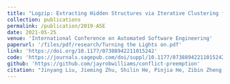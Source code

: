 ```yaml
---
title: "Logzip: Extracting Hidden Structures via Iterative Clustering for Log Compression"
collection: publications
permalink: /publication/2019-ASE
date: 2021-05-25
venue: 'International Conference on Automated Software Engineering'
paperurl: '/files/pdf/research/Turning the Lights on.pdf'
link: 'https://doi.org/10.1177/07388942211015242'
code: 'https://journals.sagepub.com/doi/suppl/10.1177/07388942211015242'
github: 'https://github.com/jayrobwilliams/conflict-preemption'
citation: "Jinyang Liu, Jieming Zhu, Shilin He, Pinjia He, Zibin Zheng, Michael R. Lyu. <br><i>ASE'19: International Conference on Automated Software Engineering</i>"
---
```

